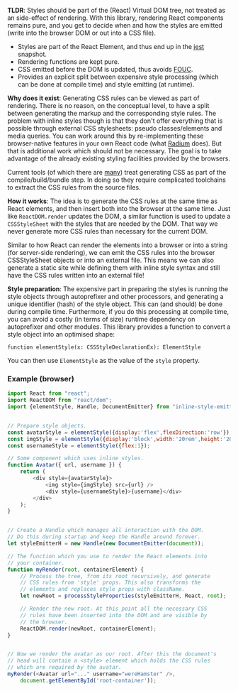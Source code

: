 **TLDR**: Styles should be part of the (React) Virtual DOM tree, not treated
as an side-effect of rendering. With this library, rendering React components
remains pure, and you get to decide when and how the styles are emitted
(write into the browser DOM or out into a CSS file).

 - Styles are part of the React Element, and thus end up in the [jest] snapshot.
 - Rendering functions are kept pure.
 - CSS emitted before the DOM is updated, thus avoids [FOUC].
 - Provides an explicit split between expensive style processing (which can be
   done at compile time) and style emitting (at runtime).

**Why does it exist**: Generating CSS rules can be viewed as part of
rendering. There is no reason, on the conceptual level, to have a split between
generating the markup and the corresponding style rules. The problem with inline
styles though is that they don't offer everything that is possible through
external CSS stylesheets: pseudo classes/elements and media queries. You can
work around this by re-implementing these browser-native features in your own
React code (what [Radium][radium] does). But that is additional work which
should not be necessary. The goal is to take advantage of the already existing
styling facilities provided by the browsers.

Current tools (of which there are [many][react-inline-css]) treat generating
CSS as part of the compile/build/bundle step. In doing so they require
complicated toolchains to extract the CSS rules from the source files.

**How it works**: The idea is to generate the CSS rules at the same time as
React elements, and then insert both into the browser at the same time.
Just like `ReactDOM.render` updates the DOM, a similar function is used to
update a `CSSStyleSheet` with the styles that are needed by the DOM. That way
we never generate more CSS rules than necessary for the current DOM.

Similar to how React can render the elements into a browser or into a string (for
server-side rendering), we can emit the CSS rules into the browser CSSStyleSheet
objects or into an external file. This means we can also generate a static site
while defining them with inline style syntax and still have the CSS rules
written into an external file!

**Style preparation**: The expensive part in preparing the styles is running
the style objects through autoprefixer and other processors, and generating
a unique identifier (hash) of the style object. This can (and should) be done
during compile time. Furthermore, if you do this processing at compile
time, you can avoid a costly (in terms of size) runtime dependency on
autoprefixer and other modules. This library provides a function to convert
a style object into an optimised shape:

    function elementStyle(x: CSSStyleDeclarationEx): ElementStyle

You can then use `ElementStyle` as the value of the `style` property.

### Example (browser)


```javascript
import React from "react";
import ReactDOM from "react/dom";
import {elementStyle, Handle, DocumentEmitter} from "inline-style-emitter";


// Prepare style objects.
const avatarStyle = elementStyle({display:'flex',flexDirection:'row'});
const imgStyle = elementStyle({display:'block',width:'20rem',height:'20rem'});
const usernameStyle = elementStyle({flex:1});

// Some component which uses inline styles.
function Avatar({ url, username }) {
    return (
        <div style={avatarStyle}>
            <img style={imgStyle} src={url} />
            <div style={usernameStyle}>{username}</div>
        </div>
    );
}


// Create a Handle which manages all interaction with the DOM.
// Do this during startup and keep the Handle around forever.
let styleEmitterH = new Handle(new DocumentEmitter(document));

// The function which you use to render the React elements into
// your container.
function myRender(root, containerElement) {
    // Process the tree, from its root recursively, and generate
    // CSS rules from 'style' props. This also transforms the
    // elements and replaces style props with className.
    let newRoot = processStyleProperties(styleEmitterH, React, root);

    // Render the new root. At this point all the necessary CSS
    // rules have been inserted into the DOM and are visible by
    // the browser.
    ReactDOM.render(newRoot, containerElement);
}


// Now we render the avatar as our root. After this the document's
// head will contain a <style> element which holds the CSS rules
// which are required by the avatar.
myRender(<Avatar url="..." username="wereHamster" />,
    document.getElementById('root-container'));
```

[react-inline-css]: https://github.com/FormidableLabs/radium/tree/master/docs/comparison
[radium]: http://projects.formidablelabs.com/radium/
[jest]: https://facebook.github.io/jest/
[FOUC]: https://en.wikipedia.org/wiki/Flash_of_unstyled_content
